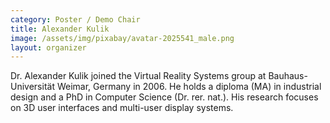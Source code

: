 ```yaml
---
category: Poster / Demo Chair
title: Alexander Kulik
image: /assets/img/pixabay/avatar-2025541_male.png
layout: organizer
---
```


Dr. Alexander Kulik joined the Virtual Reality Systems group at Bauhaus-Universität Weimar, Germany in 2006. He holds a diploma (MA) in industrial design and a PhD in Computer Science (Dr. rer. nat.). His research focuses on 3D user interfaces and multi-user display systems.
